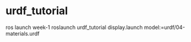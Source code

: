 # urdf_tutorial
ros launch week-1
roslaunch urdf_tutorial display.launch model:=urdf/04-materials.urdf
